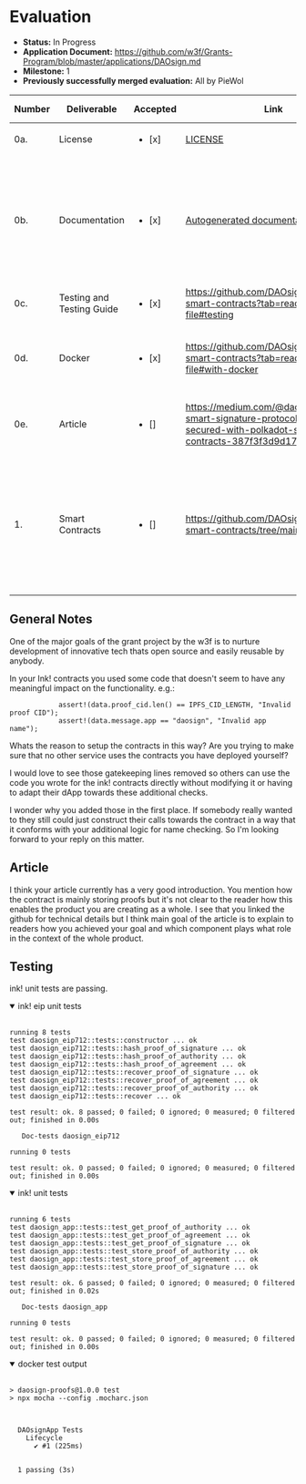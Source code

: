 # Evaluation


- **Status:** In Progress
- **Application Document:** https://github.com/w3f/Grants-Program/blob/master/applications/DAOsign.md
- **Milestone:** 1
- **Previously successfully merged evaluation:** All by PieWol



| Number | Deliverable               |  Accepted |Link                                                                                                                   | Evaluation Notes                                                      |
|--------|---------------------------| ----- |------------------------------------------------------------------------------------------------------------------------|---------------------------------------------------------------------------------------------------------------------------------------------------------|
| 0a.    | License                   | <ul><li>[x] </li></ul> |  [LICENSE](https://github.com/DAOsign/polkadot-smart-contracts/blob/main/LICENSE)                                                                                                                      | Apache 2.0                                                                                                                                              |
| 0b.    | Documentation             | <ul><li>[x] </li></ul> | [Autogenerated documentation](https://daosign.github.io/polkadot-smart-contracts/), [Readme](https://github.com/DAOsign/polkadot-smart-contracts?tab=readme-ov-file#overview)                                                                                                                    | Inline documentation of the code and a basic tutorial that explains how a user can use DAOsign Smart Contract developed in ink! for proof verification. |
| 0c.    | Testing and Testing Guide | <ul><li>[x] </li></ul> |         https://github.com/DAOsign/polkadot-smart-contracts?tab=readme-ov-file#testing   |   TODO             |
| 0d.    | Docker                    |  <ul><li>[x] </li></ul> | https://github.com/DAOsign/polkadot-smart-contracts?tab=readme-ov-file#with-docker |  Dockerfile(s) that can be used to test all the functionality delivered with this milestone.                                                             |
| 0e.    | Article                   | <ul><li>[] </li></ul> | https://medium.com/@daosign/daosign-smart-signature-protocol-is-now-secured-with-polkadot-smart-contracts-387f3f3d9d17 |   Article that explains what was done as part of the grant.                                                                                               |
| 1.     | Smart Contracts           |   <ul><li>[] </li></ul> | https://github.com/DAOsign/polkadot-smart-contracts/tree/main/contracts                                         |   DAOsign proofs stored on Polkadot Blockchain using Agreement Contract, EIP712/EIP2771 standard implementation on Ink!  // Check EIP issues |


## General Notes
One of the major goals of the grant project by the w3f is to nurture development of innovative tech thats open source and easily reusable by anybody. 

In your Ink! contracts you used some code that doesn't seem to have any meaningful impact on the functionality. 
e.g.:

```pub fn validate_signed_proof_of_agreement(&self, data: SignedProofOfAgreement) -> bool {
            assert!(data.proof_cid.len() == IPFS_CID_LENGTH, "Invalid proof CID");
            assert!(data.message.app == "daosign", "Invalid app name");
```

Whats the reason to setup the contracts in this way? Are you trying to make sure that no other service uses the contracts you have deployed yourself? 

I would love to see those gatekeeping lines removed so others can use the code you wrote for the ink! contracts directly without modifying it or having to adapt their dApp towards these additional checks. 

I wonder why you added those in the first place. If somebody really wanted to they still could just construct their calls towards the contract in a way that it conforms with your additional logic for name checking. So I'm looking forward to your reply on this matter. 

## Article
I think your article currently has a very good introduction. You mention how the contract is mainly storing proofs but it's not clear to the reader how this enables the product you are creating as a whole. I see that you linked the github for technical details but I think main goal of the article is to explain to readers how you achieved your goal and which component plays what role in the context of the whole product. 

## Testing
ink! unit tests are passing.

<details open>
<summary>ink! eip unit tests</summary>
<br>

````````
running 8 tests
test daosign_eip712::tests::constructor ... ok
test daosign_eip712::tests::hash_proof_of_signature ... ok
test daosign_eip712::tests::hash_proof_of_authority ... ok
test daosign_eip712::tests::hash_proof_of_agreement ... ok
test daosign_eip712::tests::recover_proof_of_signature ... ok
test daosign_eip712::tests::recover_proof_of_agreement ... ok
test daosign_eip712::tests::recover_proof_of_authority ... ok
test daosign_eip712::tests::recover ... ok

test result: ok. 8 passed; 0 failed; 0 ignored; 0 measured; 0 filtered out; finished in 0.00s

   Doc-tests daosign_eip712

running 0 tests

test result: ok. 0 passed; 0 failed; 0 ignored; 0 measured; 0 filtered out; finished in 0.00s
````````
</details>

<details open>
<summary>ink! unit tests</summary>
<br>

```
running 6 tests
test daosign_app::tests::test_get_proof_of_authority ... ok
test daosign_app::tests::test_get_proof_of_agreement ... ok
test daosign_app::tests::test_get_proof_of_signature ... ok
test daosign_app::tests::test_store_proof_of_authority ... ok
test daosign_app::tests::test_store_proof_of_agreement ... ok
test daosign_app::tests::test_store_proof_of_signature ... ok

test result: ok. 6 passed; 0 failed; 0 ignored; 0 measured; 0 filtered out; finished in 0.02s

   Doc-tests daosign_app

running 0 tests

test result: ok. 0 passed; 0 failed; 0 ignored; 0 measured; 0 filtered out; finished in 0.00s
```
</details>


<details open>
<summary>docker test output </summary>
<br>

```
> daosign-proofs@1.0.0 test
> npx mocha --config .mocharc.json



  DAOsignApp Tests
    Lifecycle
      ✔ #1 (225ms)


  1 passing (3s)
```
</details>
